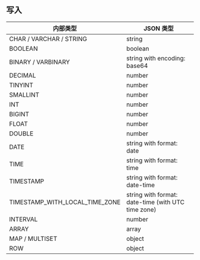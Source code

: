 ## 写入

| 内部类型 | JSON 类型 | 
|---------|---------|
|CHAR / VARCHAR / STRING	|string|
|BOOLEAN	|boolean|
|BINARY / VARBINARY	|string with encoding: base64|
| DECIMAL	| number| 
| TINYINT| 	number| 
| SMALLINT	| number| 
| INT	| number| 
| BIGINT	| number| 
| FLOAT	| number| 
| DOUBLE	| number| 
| DATE	| string with format: date| 
| TIME	| string with format: time| 
| TIMESTAMP	| string with format: date-time| 
| TIMESTAMP_WITH_LOCAL_TIME_ZONE	| string with format: date-time (with UTC time zone)| 
| INTERVAL	| number| 
| ARRAY	| array| 
| MAP / MULTISET	| object| 
| ROW	| object| 
